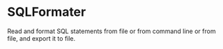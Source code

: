 # SQLFormater
Read and format SQL statements from file or from command line or from file, and export it to file.
